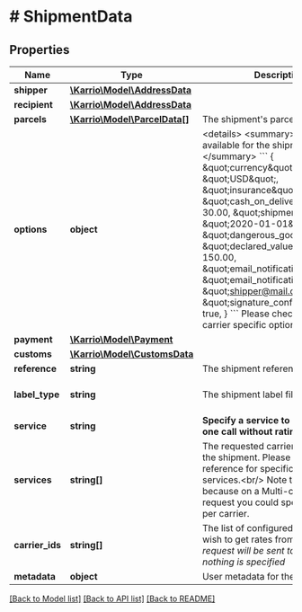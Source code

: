 # # ShipmentData

## Properties

Name | Type | Description | Notes
------------ | ------------- | ------------- | -------------
**shipper** | [**\Karrio\Model\AddressData**](AddressData.md) |  |
**recipient** | [**\Karrio\Model\AddressData**](AddressData.md) |  |
**parcels** | [**\Karrio\Model\ParcelData[]**](ParcelData.md) | The shipment&#39;s parcels |
**options** | **object** | &lt;details&gt; &lt;summary&gt;The options available for the shipment.&lt;/summary&gt;  &#x60;&#x60;&#x60; {     \&quot;currency\&quot;: \&quot;USD\&quot;,     \&quot;insurance\&quot;: 100.00,     \&quot;cash_on_delivery\&quot;: 30.00,     \&quot;shipment_date\&quot;: \&quot;2020-01-01\&quot;,     \&quot;dangerous_good\&quot;: true,     \&quot;declared_value\&quot;: 150.00,     \&quot;email_notification\&quot;: true,     \&quot;email_notification_to\&quot;: \&quot;shipper@mail.com\&quot;,     \&quot;signature_confirmation\&quot;: true, } &#x60;&#x60;&#x60;  Please check the docs for carrier specific options. &lt;/details&gt; | [optional]
**payment** | [**\Karrio\Model\Payment**](Payment.md) |  | [optional]
**customs** | [**\Karrio\Model\CustomsData**](CustomsData.md) |  | [optional]
**reference** | **string** | The shipment reference | [optional]
**label_type** | **string** | The shipment label file type. | [optional] [default to 'PDF']
**service** | **string** | **Specify a service to Buy a label in one call without rating.** | [optional]
**services** | **string[]** | The requested carrier service for the shipment.  Please consult the reference for specific carriers services.&lt;br/&gt; Note that this is a list because on a Multi-carrier rate request you could specify a service per carrier. | [optional]
**carrier_ids** | **string[]** | The list of configured carriers you wish to get rates from.  *Note that the request will be sent to all carriers in nothing is specified* | [optional]
**metadata** | **object** | User metadata for the shipment | [optional]

[[Back to Model list]](../../README.md#models) [[Back to API list]](../../README.md#endpoints) [[Back to README]](../../README.md)
